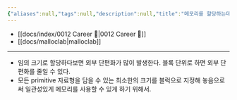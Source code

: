 ```yaml
---
{"aliases":null,"tags":null,"description":null,"title":"메모리를 할당하는데 왜 블럭단위로 할당하는지 설명해 보시오 {malloc-lab}","created":"2024-01-08T17:38:32","updated":"2024-01-08T17:38:55","dg-publish":true,"permalink":"/docs/메모리를 할당하는데 왜 블럭단위로 할당하는지 설명해 보시오 {malloc-lab}/","dgPassFrontmatter":true}
---
```


- [[docs/index/0012 Career 💼\|0012 Career 💼]]
- [[docs/malloclab\|malloclab]]
---
- 임의 크기로 할당하다보면 외부 단편화가 많이 발생한다. 블록 단위로 하면 외부 단편화를 줄일 수 있다. 
- 모든 primitive 자료형을 담을 수 있는 최소한의 크기를 블럭으로 지정해 놓음으로써 일관성있게 메모리를 사용할 수 있게 하기 위해서.
